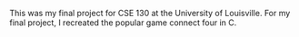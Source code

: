 This was my final project for CSE 130 at the University of Louisville. For my final project, I recreated the popular game connect four in C.
